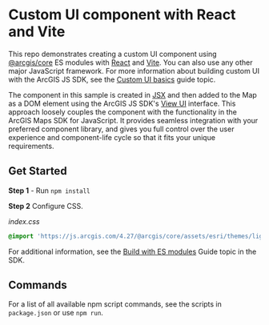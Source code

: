 # Custom UI component with React and Vite

This repo demonstrates creating a custom UI component using [@arcgis/core](https://www.npmjs.com/package/@arcgis/core) ES modules with [React](https://react.dev/learn) and [Vite](https://vitejs.dev/guide/#community-templates). You can also use any other major JavaScript framework. For more information about building custom UI with the ArcGIS JS SDK, see the [Custom UI basics](https://developers.arcgis.com/javascript/latest/custom-ui/) guide topic.

The component in this sample is created in [JSX](https://react.dev/learn/writing-markup-with-jsx) and then added to the Map as a DOM element using the ArcGIS JS SDK's [View UI](https://developers.arcgis.com/javascript/latest/view-ui/) interface. This approach loosely couples the component with the functionality in the ArcGIS Maps SDK for JavaScript. It provides seamless integration with your preferred component library, and gives you full control over the user experience and component-life cycle so that it fits your unique requirements.

## Get Started

**Step 1** - Run `npm install`

**Step 2** Configure CSS. 

*index.css*

```css
@import 'https://js.arcgis.com/4.27/@arcgis/core/assets/esri/themes/light/main.css';
```

For additional information, see the [Build with ES modules](https://developers.arcgis.com/javascript/latest/es-modules/) Guide topic in the SDK.

## Commands

For a list of all available npm script commands, see the scripts in `package.json` or use `npm run`.